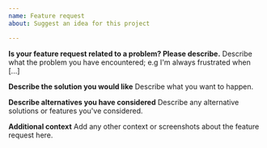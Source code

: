 ```yaml
---
name: Feature request
about: Suggest an idea for this project

---
```


**Is your feature request related to a problem? Please describe.**
Describe what the problem you have encountered; e.g I'm always frustrated when [...]

**Describe the solution you would like**
Describe what you want to happen.

**Describe alternatives you have considered**
Describe any alternative solutions or features you've considered.

**Additional context**
Add any other context or screenshots about the feature request here.
